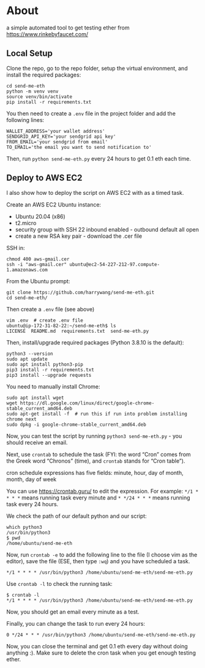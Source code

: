 # About
a simple automated tool to get testing ether from https://www.rinkebyfaucet.com/

## Local Setup

Clone the repo, go to the repo folder, setup the virtual environment, and install the required packages:

```
cd send-me-eth
python -m venv venv
source venv/bin/activate
pip install -r requirements.txt
```

You then need to create a `.env` file in the project folder and add the following lines:

```
WALLET_ADDRESS='your wallet address'
SENDGRID_API_KEY='your sendgrid api key'
FROM_EMAIL='your sendgrid from email'
TO_EMAIL='the email you want to send notification to'
```

Then, run `python send-me-eth.py` every 24 hours to get 0.1 eth each time.

## Deploy to AWS EC2

I also show how to deploy the script on AWS EC2 with as a timed task.

Create an AWS EC2 Ubuntu instance:

- Ubuntu 20.04 (x86)
- t2.micro
- security group with SSH 22 inbound enabled - outbound default all open
- create a new RSA key pair - download the .cer file

SSH in:

```
chmod 400 aws-gmail.cer
ssh -i "aws-gmail.cer" ubuntu@ec2-54-227-212-97.compute-1.amazonaws.com
```

From the Ubuntu prompt:

```
git clone https://github.com/harrywang/send-me-eth.git
cd send-me-eth/
```

Then create a `.env` file (see above) 

```
vim .env  # create .env file
ubuntu@ip-172-31-82-22:~/send-me-eth$ ls
LICENSE  README.md  requirements.txt  send-me-eth.py
```

Then, install/upgrade required packages (Python 3.8.10 is the default):
```
python3 --version
sudo apt update
sudo apt install python3-pip
pip3 install -r requirements.txt
pip3 install --upgrade requests
```

You need to manually install Chrome:

```
sudo apt install wget
wget https://dl.google.com/linux/direct/google-chrome-stable_current_amd64.deb
sudo apt-get install -f  # run this if run into problem installing chrome next
sudo dpkg -i google-chrome-stable_current_amd64.deb
```

Now, you can test the script by running `python3 send-me-eth.py` - you should receive an email. 

Next, use `crontab` to schedule the task (FYI: the word “Cron” comes from the Greek word “Chronos” (time), and `crontab` stands for “Cron table”).

cron schedule expressions has five fields: minute, hour, day of month, month, day of week

You can use https://crontab.guru/ to edit the expression. For example: `*/1 * * * *` means running task every minute and `* */24 * * *` means running task every 24 hours.

We check the path of our default python and our script:

```
which python3
/usr/bin/python3
$ pwd
/home/ubuntu/send-me-eth
```

Now, run `crontab -e` to add the following line to the file (I choose vim as the editor), save the file (ESE, then type `:wq`) and you have scheduled a task.

`*/1 * * * * /usr/bin/python3 /home/ubuntu/send-me-eth/send-me-eth.py`

Use `crontab -l` to check the running task:

```
$ crontab -l
*/1 * * * * /usr/bin/python3 /home/ubuntu/send-me-eth/send-me-eth.py
```

Now, you should get an email every minute as a test. 

Finally, you can change the task to run every 24 hours:

`0 */24 * * * /usr/bin/python3 /home/ubuntu/send-me-eth/send-me-eth.py`

Now, you can close the terminal and get 0.1 eth every day without doing anything :). Make sure to delete the cron task when you get enough testing ether.